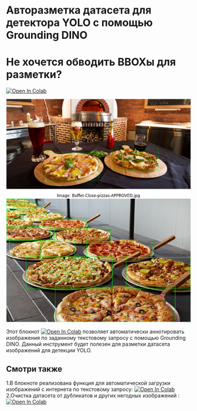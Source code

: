 # Авторазметка датасета для детектора YOLO с помощью Grounding DINO
# Не хочется обводить BBOXы для разметки?
[![Open In Colab](https://colab.research.google.com/assets/colab-badge.svg)](https://colab.research.google.com/drive/1mWJi_5Y0gu-7gMxeaZfEFKXHc_DY3m26?usp=sharing)

![image](https://github.com/i-saw/automated-annotation-for-detector-YOLO-with-Grounding-DINO/blob/main/anno_pizza.png)

Этот блокнот [![Open In Colab](https://colab.research.google.com/assets/colab-badge.svg)](https://colab.research.google.com/drive/1mWJi_5Y0gu-7gMxeaZfEFKXHc_DY3m26?usp=sharing) позволяет автоматически аннотировать изображения по заданному текстовому запросу с помощью Grounding DINO. Данный инструмент будет полезен для разметки датасета изображений для детекции YOLO.


## Смотри также

1.В блокноте реализована функция для автоматической загрузки изображений с интернета по текстовому запросу: [![Open In Colab](https://colab.research.google.com/assets/colab-badge.svg)](https://colab.research.google.com/drive/1StZqTL0CBIHZLlRNvSV66hr11Z2QvyDD?usp=sharing)
2.Очистка датасета от дубликатов и других негодных изображений : [![Open In Colab](https://colab.research.google.com/assets/colab-badge.svg)](https://colab.research.google.com/drive/1ALurDsX6qaVWztJWjHUh2181YXjS2_fG?usp=sharing)
